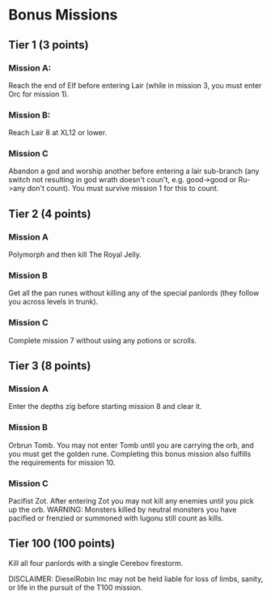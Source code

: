 # Bonus Missions

## Tier 1 (3 points)

### Mission A:

Reach the end of Elf before entering Lair (while in mission 3, you must enter Orc for mission 1).

### Mission B:

Reach Lair 8 at XL12 or lower.

### Mission C

Abandon a god and worship another before entering a lair sub-branch (any switch not resulting in god wrath doesn't coun't, e.g. good->good or Ru->any don't count).
You must survive mission 1 for this to count.

## Tier 2 (4 points)

### Mission A

Polymorph and then kill The Royal Jelly.

### Mission B

Get all the pan runes without killing any of the special panlords (they follow you across levels in trunk).

### Mission C

Complete mission 7 without using any potions or scrolls.

## Tier 3 (8 points)

### Mission A

Enter the depths zig before starting mission 8 and clear it.

### Mission B

Orbrun Tomb. You may not enter Tomb until you are carrying the orb, and you
must get the golden rune. Completing this bonus mission also fulfills the
requirements for mission 10.

### Mission C

Pacifist Zot. After entering Zot you may not kill any enemies until you pick up the orb.
WARNING: Monsters killed by neutral monsters you have pacified or frenzied or summoned with lugonu still count as kills.

## Tier 100 (100 points)

Kill all four panlords with a single Cerebov firestorm.

DISCLAIMER: DieselRobin Inc may not be held liable for loss of limbs, sanity, or life in the pursuit of the T100 mission.